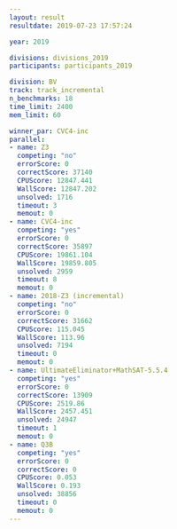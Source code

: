 ```yaml
---
layout: result
resultdate: 2019-07-23 17:57:24

year: 2019

divisions: divisions_2019
participants: participants_2019

division: BV
track: track_incremental
n_benchmarks: 18
time_limit: 2400
mem_limit: 60

winner_par: CVC4-inc
parallel:
- name: Z3
  competing: "no"
  errorScore: 0
  correctScore: 37140
  CPUScore: 12847.441
  WallScore: 12847.202
  unsolved: 1716
  timeout: 3
  memout: 0
- name: CVC4-inc
  competing: "yes"
  errorScore: 0
  correctScore: 35897
  CPUScore: 19861.104
  WallScore: 19859.805
  unsolved: 2959
  timeout: 8
  memout: 0
- name: 2018-Z3 (incremental)
  competing: "no"
  errorScore: 0
  correctScore: 31662
  CPUScore: 115.045
  WallScore: 113.96
  unsolved: 7194
  timeout: 0
  memout: 0
- name: UltimateEliminator+MathSAT-5.5.4
  competing: "yes"
  errorScore: 0
  correctScore: 13909
  CPUScore: 2519.86
  WallScore: 2457.451
  unsolved: 24947
  timeout: 1
  memout: 0
- name: Q3B
  competing: "yes"
  errorScore: 0
  correctScore: 0
  CPUScore: 0.053
  WallScore: 0.193
  unsolved: 38856
  timeout: 0
  memout: 0
---
```

